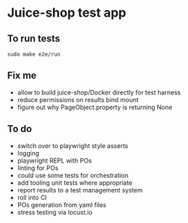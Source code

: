 # Juice-shop test app

## To run tests
`sudo make e2e/run`

## Fix me
- allow to build juice-shop/Docker directly for test harness 
- reduce permissions on results bind mount
- figure out why PageObject.property is returning None

## To do
- switch over to playwright style asserts
- logging
- playwright REPL with POs
- linting for POs
- could use some tests for orchestration 
- add tooling unit tests where appropriate
- report results to a test management system
- roll into CI
- POs generation from yaml files
- stress testing via locust.io 

